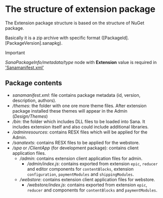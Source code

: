 # The structure of extension package

The Extension package structure is based on the structure of NuGet package.

Basically it is a zip archive with specific format ([PackageId].[PackageVersion].sanapkg).
  > [!Important]
  > _SanaPackageInfo/metadata/type_ node with **Extension** value is required in ['Sanamanifest.xml'](../../Design/DesignPacks/Structure.md#sanamanifestxml)

## Package contents

- _sanamanifest.xml_: file contains package metadata (id, version, description, authors).
- _/themes_: the folder with one ore more theme files. After extension package installed these themes will appear in the Admin (_Design/Themes_)
- _/bin_: the folder which includes DLL files to be loaded into Sana. It includes extension itself and also could include additional libraries.
- _/adminresources_: contains RESX files which will be applied for the Admin.
- _/sanatexts_: contains RESX files to be applied for the webstore.
- _/spa_ or _/ClientApp_ (for development package): contains client application files.
  - _/admin_: contains extension client application files for admin.
    - _/admin/index.js_: contains exported from extension `epic`, `reducer` and editor components for `contentBlocks`, extension `configuration`, `paymentModules` and `shippingModules`.
  - _/webstore_: contains extension client application files for webstore.
    - _/webstore/index.js_: contains exported from extension `epic`, `reducer` and components for `contentBlocks` and `paymentModules`.